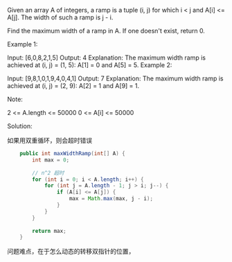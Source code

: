 Given an array A of integers, a ramp is a tuple (i, j) for which i < j and A[i] <= A[j].  The width of such a ramp is j - i.

Find the maximum width of a ramp in A.  If one doesn't exist, return 0.


Example 1:

Input: [6,0,8,2,1,5]
Output: 4
Explanation: 
The maximum width ramp is achieved at (i, j) = (1, 5): A[1] = 0 and A[5] = 5.
Example 2:

Input: [9,8,1,0,1,9,4,0,4,1]
Output: 7
Explanation: 
The maximum width ramp is achieved at (i, j) = (2, 9): A[2] = 1 and A[9] = 1.


Note:

2 <= A.length <= 50000
0 <= A[i] <= 50000

Solution:

如果用双重循环，则会超时错误
```java
	public int maxWidthRamp(int[] A) {
        int max = 0;
        
        // n^2 超时
        for (int i = 0; i < A.length; i++) {
            for (int j = A.length - 1; j > i; j--) {
                if (A[i] <= A[j]) {
                    max = Math.max(max, j - i);
                }
            }
        }
        
        return max;
    }
```    

问题难点，在于怎么动态的转移双指针的位置，